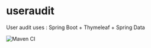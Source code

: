 # useraudit

User audit uses : Spring Boot + Thymeleaf + Spring Data



![Maven CI](https://github.com/mapaclaon/useraudit/actions/workflows/useraudit-actions/badge.svg)
